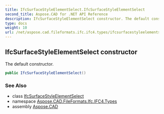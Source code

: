 ```yaml
---
title: IfcSurfaceStyleElementSelect.IfcSurfaceStyleElementSelect
second_title: Aspose.CAD for .NET API Reference
description: IfcSurfaceStyleElementSelect constructor. The default constructor
type: docs
weight: 10
url: /net/aspose.cad.fileformats.ifc.ifc4.types/ifcsurfacestyleelementselect/ifcsurfacestyleelementselect/
---
```

## IfcSurfaceStyleElementSelect constructor

The default constructor.

```csharp
public IfcSurfaceStyleElementSelect()
```

### See Also

* class [IfcSurfaceStyleElementSelect](../)
* namespace [Aspose.CAD.FileFormats.Ifc.IFC4.Types](../../ifcsurfacestyleelementselect/)
* assembly [Aspose.CAD](../../../)



